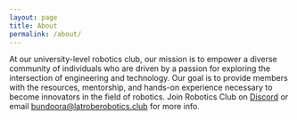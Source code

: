 ```yaml
---
layout: page
title: About
permalink: /about/
---
```


At our university-level robotics club, our mission is to empower a diverse community of individuals who are driven by a passion for exploring the intersection of engineering and technology. Our goal is to provide members with the resources, mentorship, and hands-on experience necessary to become innovators in the field of robotics. Join Robotics Club on [Discord](https://discord.gg/jZjBTKJCnp) or email bundoora@latroberobotics.club for more info.
